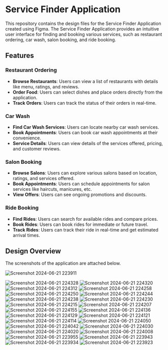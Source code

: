 # Service Finder Application

This repository contains the design files for the Service Finder Application created using Figma. The Service Finder Application provides an intuitive user interface for finding and booking various services, such as restaurant ordering, car wash, salon booking, and ride booking.

## Features

### Restaurant Ordering
- **Browse Restaurants**: Users can view a list of restaurants with details like menu, ratings, and reviews.
- **Order Food**: Users can select dishes and place orders directly from the application.
- **Track Orders**: Users can track the status of their orders in real-time.

### Car Wash
- **Find Car Wash Services**: Users can locate nearby car wash services.
- **Book Appointments**: Users can book car wash appointments at their convenience.
- **Service Details**: Users can view details of the services offered, pricing, and customer reviews.

### Salon Booking
- **Browse Salons**: Users can explore various salons based on location, ratings, and services offered.
- **Book Appointments**: Users can schedule appointments for salon services like haircuts, manicures, etc.
- **View Offers**: Users can see ongoing promotions and discounts.

### Ride Booking
- **Find Rides**: Users can search for available rides and compare prices.
- **Book Rides**: Users can book rides for immediate or future travel.
- **Track Rides**: Users can track their ride in real-time and get estimated arrival times.

## Design Overview 

The screenshots of the application are attached below.

![Screenshot 2024-06-21 223911](https://github.com/Javaria-Shabbir24/ServiceFinderApplication/assets/102341169/c96a5bbf-4e62-416d-82ef-3437f120066f)

![Screenshot 2024-06-21 224328](https://github.com/Javaria-Shabbir24/ServiceFinderApplication/assets/102341169/50127ae4-83f4-483b-9bc0-7f7a54b1f44a)
![Screenshot 2024-06-21 224320](https://github.com/Javaria-Shabbir24/ServiceFinderApplication/assets/102341169/afa2b750-5590-44b8-bf43-f4051967e963)
![Screenshot 2024-06-21 224312](https://github.com/Javaria-Shabbir24/ServiceFinderApplication/assets/102341169/4cc2651e-a4c6-4eaf-93ac-695e2898aa65)
![Screenshot 2024-06-21 224258](https://github.com/Javaria-Shabbir24/ServiceFinderApplication/assets/102341169/96395854-f3a2-4c79-bb31-b6d02f4e705b)
![Screenshot 2024-06-21 224250](https://github.com/Javaria-Shabbir24/ServiceFinderApplication/assets/102341169/6d44c25d-3089-4411-9850-4be2e6c1f810)
![Screenshot 2024-06-21 224244](https://github.com/Javaria-Shabbir24/ServiceFinderApplication/assets/102341169/4efedd60-ac23-4d57-a028-34bad98eec9f)
![Screenshot 2024-06-21 224238](https://github.com/Javaria-Shabbir24/ServiceFinderApplication/assets/102341169/322d8cfe-1a80-405d-92d3-60bf2df34b6e)
![Screenshot 2024-06-21 224230](https://github.com/Javaria-Shabbir24/ServiceFinderApplication/assets/102341169/e852840a-0ba1-4fec-ac7d-a85734a51ad0)
![Screenshot 2024-06-21 224215](https://github.com/Javaria-Shabbir24/ServiceFinderApplication/assets/102341169/b95b995c-770f-409d-a67f-b6577ae25bc2)
![Screenshot 2024-06-21 224207](https://github.com/Javaria-Shabbir24/ServiceFinderApplication/assets/102341169/e4a75398-8b5d-4a3b-87a5-b8a7abee60bb)
![Screenshot 2024-06-21 224155](https://github.com/Javaria-Shabbir24/ServiceFinderApplication/assets/102341169/5059dd4f-9a8b-450c-9a2d-1e89f1668fea)
![Screenshot 2024-06-21 224136](https://github.com/Javaria-Shabbir24/ServiceFinderApplication/assets/102341169/c24286e3-397b-4dd3-b8ac-b42b6eca4ce6)
![Screenshot 2024-06-21 224129](https://github.com/Javaria-Shabbir24/ServiceFinderApplication/assets/102341169/31a3dde1-7aed-4911-abf0-1872e1c363dc)
![Screenshot 2024-06-21 224121](https://github.com/Javaria-Shabbir24/ServiceFinderApplication/assets/102341169/f470c8f7-7a29-4220-809e-6ac3a8d78d0b)
![Screenshot 2024-06-21 224114](https://github.com/Javaria-Shabbir24/ServiceFinderApplication/assets/102341169/b39db3ce-28d8-4f32-83c1-02275f102f85)
![Screenshot 2024-06-21 224050](https://github.com/Javaria-Shabbir24/ServiceFinderApplication/assets/102341169/f10bbde9-9004-4994-8995-2913248d05b6)
![Screenshot 2024-06-21 224042](https://github.com/Javaria-Shabbir24/ServiceFinderApplication/assets/102341169/fd6d23e0-0b41-4800-902a-df698952dd07)
![Screenshot 2024-06-21 224030](https://github.com/Javaria-Shabbir24/ServiceFinderApplication/assets/102341169/41c603bb-f074-42f6-9600-d9e333906616)
![Screenshot 2024-06-21 224020](https://github.com/Javaria-Shabbir24/ServiceFinderApplication/assets/102341169/6db6974f-ab9a-48c7-b5fe-fd22d94c5195)
![Screenshot 2024-06-21 224008](https://github.com/Javaria-Shabbir24/ServiceFinderApplication/assets/102341169/5eb33226-7455-4d87-b7f4-72aceb832282)
![Screenshot 2024-06-21 223955](https://github.com/Javaria-Shabbir24/ServiceFinderApplication/assets/102341169/95012d15-835c-4111-b634-cfe142c15010)
![Screenshot 2024-06-21 223943](https://github.com/Javaria-Shabbir24/ServiceFinderApplication/assets/102341169/d8a872ac-6c7d-46bc-a204-3a16200f3b06)
![Screenshot 2024-06-21 223934](https://github.com/Javaria-Shabbir24/ServiceFinderApplication/assets/102341169/dc412e82-847e-4148-9fd9-82b2775416f5)
![Screenshot 2024-06-21 223923](https://github.com/Javaria-Shabbir24/ServiceFinderApplication/assets/102341169/6e607b8e-9225-4666-8942-0f9c34c6dbf7)

